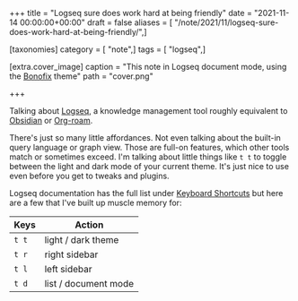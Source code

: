 +++
title = "Logseq sure does work hard at being friendly"
date = "2021-11-14 00:00:00+00:00"
draft = false
aliases = [ "/note/2021/11/logseq-sure-does-work-hard-at-being-friendly/",]

[taxonomies]
category = [ "note",]
tags = [ "logseq",]

[extra.cover_image]
caption = "This note in Logseq document mode, using the [Bonofix](https://github.com/sansui233/logseq-bonofix-theme) theme"
path = "cover.png"

+++

Talking about [Logseq](https://logseq.github.io), a knowledge management tool roughly equivalent to [Obsidian](https://obsidian.md) or [Org-roam](https://www.orgroam.com).

There's just so many little affordances. Not even talking about the built-in query language or graph view. Those are full-on features, which other tools match or sometimes exceed. I'm talking about little things like `t t` to toggle between the light and dark mode of your current theme. It's just nice to use even before you get to tweaks and plugins.

Logseq documentation has the full list under [Keyboard Shortcuts](https://logseq.github.io/#/settings/shortcut) but here are a few that I've built up muscle memory for: 

| Keys | Action |
| --- | --- |
| `t t` | light / dark theme |
| `t r` | right sidebar |
| `t l` | left sidebar |
| `t d` | list / document mode |